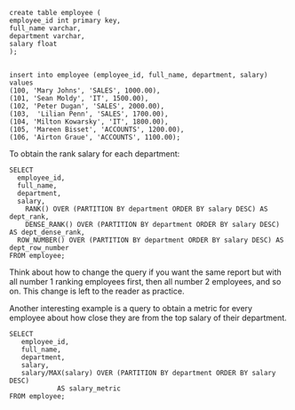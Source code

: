 ```
create table employee (
employee_id int primary key, 
full_name varchar,
department varchar, 
salary float
);


insert into employee (employee_id, full_name, department, salary) values 
(100, 'Mary Johns', 'SALES', 1000.00), 
(101, 'Sean Moldy', 'IT', 1500.00),
(102, 'Peter Dugan', 'SALES', 2000.00), 
(103,  'Lilian Penn', 'SALES', 1700.00), 
(104, 'Milton Kowarsky', 'IT', 1800.00), 
(105, 'Mareen Bisset', 'ACCOUNTS', 1200.00),
(106, 'Airton Graue', 'ACCOUNTS', 1100.00);

```


To obtain the rank salary for each department:
```
SELECT	
  employee_id,
  full_name,
  department,
  salary,
    RANK() OVER (PARTITION BY department ORDER BY salary DESC) AS dept_rank,
    DENSE_RANK() OVER (PARTITION BY department ORDER BY salary DESC) AS dept_dense_rank,
  ROW_NUMBER() OVER (PARTITION BY department ORDER BY salary DESC) AS dept_row_number
FROM employee;
```

Think about how to change the query if you want the same report but with all number 1 ranking employees first,
 then all number 2 employees, and so on. This change is left to the reader as practice.

Another interesting example is a query to obtain a metric for every employee about how close they are from the top salary 
of their department.

```
SELECT 
   employee_id,
   full_name,
   department,
   salary,
   salary/MAX(salary) OVER (PARTITION BY department ORDER BY salary DESC)
			AS salary_metric
FROM employee;
```